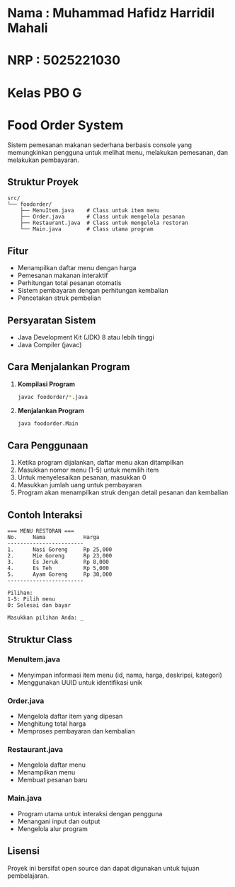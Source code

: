 # Nama : Muhammad Hafidz Harridil Mahali
# NRP : 5025221030
# Kelas PBO G

# Food Order System

Sistem pemesanan makanan sederhana berbasis console yang memungkinkan pengguna untuk melihat menu, melakukan pemesanan, dan melakukan pembayaran.

## Struktur Proyek

```
src/
└── foodorder/
    ├── MenuItem.java    # Class untuk item menu
    ├── Order.java       # Class untuk mengelola pesanan
    ├── Restaurant.java  # Class untuk mengelola restoran
    └── Main.java        # Class utama program
```

## Fitur

- Menampilkan daftar menu dengan harga
- Pemesanan makanan interaktif
- Perhitungan total pesanan otomatis
- Sistem pembayaran dengan perhitungan kembalian
- Pencetakan struk pembelian

## Persyaratan Sistem

- Java Development Kit (JDK) 8 atau lebih tinggi
- Java Compiler (javac)

## Cara Menjalankan Program

1. **Kompilasi Program**
   ```bash
   javac foodorder/*.java
   ```

2. **Menjalankan Program**
   ```bash
   java foodorder.Main
   ```

## Cara Penggunaan

1. Ketika program dijalankan, daftar menu akan ditampilkan
2. Masukkan nomor menu (1-5) untuk memilih item
3. Untuk menyelesaikan pesanan, masukkan 0
4. Masukkan jumlah uang untuk pembayaran
5. Program akan menampilkan struk dengan detail pesanan dan kembalian

## Contoh Interaksi

```
=== MENU RESTORAN ===
No.     Nama            Harga
------------------------
1.      Nasi Goreng     Rp 25,000
2.      Mie Goreng      Rp 23,000
3.      Es Jeruk        Rp 8,000
4.      Es Teh          Rp 5,000
5.      Ayam Goreng     Rp 30,000
------------------------

Pilihan:
1-5: Pilih menu
0: Selesai dan bayar

Masukkan pilihan Anda: _
```

## Struktur Class

### MenuItem.java
- Menyimpan informasi item menu (id, nama, harga, deskripsi, kategori)
- Menggunakan UUID untuk identifikasi unik

### Order.java
- Mengelola daftar item yang dipesan
- Menghitung total harga
- Memproses pembayaran dan kembalian

### Restaurant.java
- Mengelola daftar menu
- Menampilkan menu
- Membuat pesanan baru

### Main.java
- Program utama untuk interaksi dengan pengguna
- Menangani input dan output
- Mengelola alur program



## Lisensi

Proyek ini bersifat open source dan dapat digunakan untuk tujuan pembelajaran.

